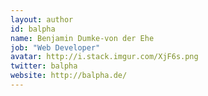 ```yaml
---
layout: author
id: balpha
name: Benjamin Dumke-von der Ehe
job: "Web Developer"
avatar: http://i.stack.imgur.com/XjF6s.png
twitter: balpha
website: http://balpha.de/
---
```

